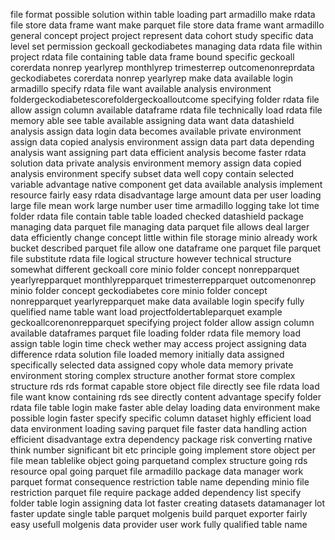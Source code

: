 file format possible solution within table loading part armadillo make rdata file store data frame want make parquet file store data frame want armadillo general concept project project represent data cohort study specific data level set permission geckoall geckodiabetes managing data rdata file within project rdata file containing table data frame bound specific geckoall corerdata nonrep yearlyrep monthlyrep trimesterrep outcomenonreprdata geckodiabetes corerdata nonrep yearlyrep make data available login armadillo specify rdata file want available analysis environment foldergeckodiabetescorefoldergeckoalloutcome specifying folder rdata file allow assign column available dataframe rdata file technically load rdata file memory able see table available assigning data want data datashield analysis assign data login data becomes available private environment assign data copied analysis environment assign data part data depending analysis want assigning part data efficient analysis become faster rdata solution data private analysis environment memory assign data copied analysis environment specify subset data well copy contain selected variable advantage native component get data available analysis implement resource fairly easy rdata disadvantage large amount data per user loading large file mean work large number user time armadillo logging take lot time folder rdata file contain table table loaded checked datashield package managing data parquet file managing data parquet file allows deal larger data efficiently change concept little within file storage minio already work bucket described parquet file allow one dataframe one parquet file parquet file substitute rdata file logical structure however technical structure somewhat different geckoall core minio folder concept nonrepparquet yearlyrepparquet monthlyrepparquet trimesterrepparquet outcomenonrep minio folder concept geckodiabetes core minio folder concept nonrepparquet yearlyrepparquet make data available login specify fully quelified name table want load projectfoldertableparquet example geckoallcorenonrepparquet specifying project folder allow assign column available dataframes parquet file loading folder rdata file memory load assign table login time check wether may access project assigning data difference rdata solution file loaded memory initially data assigned specifically selected data assigned copy whole data memory private environment storing complex structure another format store complex structure rds rds format capable store object file directly see file rdata load file want know containing rds see directly content advantage specify folder rdata file table login make faster able delay loading data environment make possible login faster specify specific column dataset highly efficient load data environment loading saving parquet file faster data handling action efficient disadvantage extra dependency package risk converting rnative think number significant bit etc principle going implement store object per file mean tablelike object going parquetand complex structure going rds resource opal going parquet file armadillo package data manager work parquet format consequence restriction table name depending minio file restriction parquet file require package added dependency list specify folder table login assigning data lot faster creating datasets datamanager lot faster update single table parquet molgenis build parquet exporter fairly easy usefull molgenis data provider user work fully qualified table name